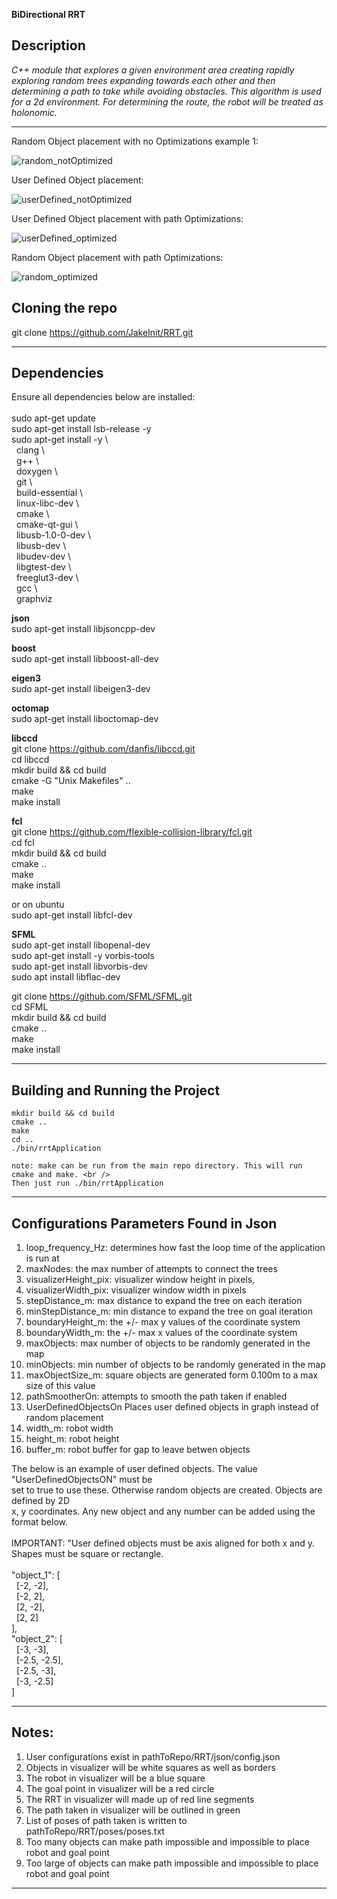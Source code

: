 **BiDirectional RRT**

## Description
*C++ module that explores a given environment area creating rapidly exploring random trees expanding towards 
each other and then determining a path to take while avoiding obstacles. This algorithm
is used for a 2d environment. For determining the route, the robot will be treated as holonomic.*

---

Random Object placement with no Optimizations example 1: <br />

![random_notOptimized](https://user-images.githubusercontent.com/58401719/118682571-93750d80-b7ce-11eb-9340-40504224e28d.gif)

User Defined Object placement: <br />

![userDefined_notOptimized](https://user-images.githubusercontent.com/58401719/118682626-9f60cf80-b7ce-11eb-8024-e11e98c52946.gif)

User Defined Object placement with path Optimizations: <br />

![userDefined_optimized](https://user-images.githubusercontent.com/58401719/118682641-a25bc000-b7ce-11eb-964c-9fcfb9b50416.gif)

Random Object placement with path Optimizations: <br />

![random_optimized](https://user-images.githubusercontent.com/58401719/118682603-9b34b200-b7ce-11eb-852c-54941eb9fc71.gif)

## Cloning the repo

git clone https://github.com/JakeInit/RRT.git

---

## Dependencies
Ensure all dependencies below are installed: <br />  <br />
sudo apt-get update <br />
sudo apt-get install lsb-release -y <br />
sudo apt-get install -y \ <br />
&nbsp;&nbsp;clang \ <br />
&nbsp;&nbsp;g++ \ <br />
&nbsp;&nbsp;doxygen \ <br />
&nbsp;&nbsp;git \ <br />
&nbsp;&nbsp;build-essential \ <br />
&nbsp;&nbsp;linux-libc-dev \ <br />
&nbsp;&nbsp;cmake \ <br />
&nbsp;&nbsp;cmake-qt-gui \ <br />
&nbsp;&nbsp;libusb-1.0-0-dev \ <br />
&nbsp;&nbsp;libusb-dev \ <br />
&nbsp;&nbsp;libudev-dev \ <br />
&nbsp;&nbsp;libgtest-dev \ <br />
&nbsp;&nbsp;freeglut3-dev \ <br />
&nbsp;&nbsp;gcc \ <br />
&nbsp;&nbsp;graphviz

**json**<br />
sudo apt-get install libjsoncpp-dev

**boost**<br />
sudo apt-get install libboost-all-dev

**eigen3**<br />
sudo apt-get install libeigen3-dev

**octomap**<br />
sudo apt-get install liboctomap-dev

**libccd**<br />
git clone https://github.com/danfis/libccd.git <br />
cd libccd <br />
mkdir build && cd build <br />
cmake -G "Unix Makefiles" .. <br />
make <br />
make install <br />

**fcl**<br />
git clone https://github.com/flexible-collision-library/fcl.git <br />
cd fcl <br />
mkdir build && cd build <br />
cmake .. <br />
make <br />
make install <br />

or on ubuntu <br />
sudo apt-get install libfcl-dev

**SFML**<br />
sudo apt-get install libopenal-dev <br />
sudo apt-get install -y vorbis-tools <br />
sudo apt-get install libvorbis-dev <br />
sudo apt install libflac-dev <br />

git clone https://github.com/SFML/SFML.git <br />
cd SFML <br />
mkdir build && cd build <br />
cmake .. <br />
make <br />
make install <br />

---

## Building and Running the Project
	mkdir build && cd build
	cmake ..
	make
	cd ..
	./bin/rrtApplication
	
	note: make can be run from the main repo directory. This will run cmake and make. <br />
	Then just run ./bin/rrtApplication
	
---

## Configurations Parameters Found in Json
1. loop_frequency_Hz:    determines how fast the loop time of the application is run at <br />
2. maxNodes:             the max number of attempts to connect the trees <br />
3. visualizerHeight_pix: visualizer window height in pixels, <br />
4. visualizerWidth_pix:  visualizer window width in pixels <br />
5. stepDistance_m:       max distance to expand the tree on each iteration <br />
6. minStepDistance_m:    min distance to expand the tree on goal iteration <br />
7. boundaryHeight_m:     the +/- max y values of the coordinate system <br />
8. boundaryWidth_m:      the +/- max x values of the coordinate system <br />
9. maxObjects:           max number of objects to be randomly generated in the map <br />
10. minObjects:           min number of objects to be randomly generated in the map <br />
12. maxObjectSize_m:      square objects are generated form 0.100m to a max size of this value <br />
13. pathSmootherOn:       attempts to smooth the path taken if enabled <br />
14. UserDefinedObjectsOn  Places user defined objects in graph instead of random placement <br />
15. width_m:              robot width <br />
16. height_m:             robot height <br />
17. buffer_m:             robot buffer for gap to leave betwen objects

The below is an example of user defined objects. The value "UserDefinedObjectsON" must be <br />
set to true to use these. Otherwise random objects are created. Objects are defined by 2D <br />
x, y coordinates. Any new object and any number can be added using the format below. <br />
<br />
IMPORTANT:
"User defined objects must be axis aligned for both x and y. Shapes must be square or rectangle. <br />
<br />
"object_1": [ <br />
&nbsp;&nbsp;[-2, -2], <br />
&nbsp;&nbsp;[-2, 2], <br />
&nbsp;&nbsp;[2, -2], <br />
&nbsp;&nbsp;[2, 2] <br />
], <br />
"object_2": [ <br />
&nbsp;&nbsp;[-3, -3], <br />
&nbsp;&nbsp;[-2.5, -2.5], <br />
&nbsp;&nbsp;[-2.5, -3], <br />
&nbsp;&nbsp;[-3, -2.5] <br />
] <br />

---

## Notes:
1. User configurations exist in pathToRepo/RRT/json/config.json
2. Objects in visualizer will be white squares as well as borders
3. The robot in visualizer will be a blue square
4. The goal point in visualizer will be a red circle
5. The RRT in visualizer will made up of red line segments
6. The path taken in visualizer will be outlined in green
7. List of poses of path taken is written to pathToRepo/RRT/poses/poses.txt
8. Too many objects can make path impossible and impossible to place robot and goal point
9. Too large of objects can make path impossible and impossible to place robot and goal point

---

